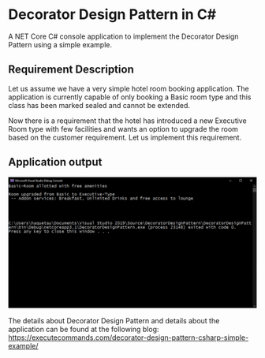 # Decorator Design Pattern in C#
A NET Core C# console application to implement the Decorator Design Pattern using a simple example.


## Requirement Description

Let us assume we have a very simple hotel room booking application. The application is currently capable of only booking a Basic room type and this class has been marked sealed and cannot be extended.

Now there is a requirement that the hotel has introduced a new Executive Room type with few facilities and wants an option to upgrade the room based on the customer requirement. Let us implement this requirement.

## Application output

![](decorator-design-pattern-application-output.png)


The details about Decorator Design Pattern and details about the application can be found at the following blog: https://executecommands.com/decorator-design-pattern-csharp-simple-example/

